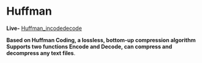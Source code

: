 # Huffman

**Live-** [Huffman_incodedecode](https://huffmanincdecode.netlify.app/)

**Based on Huffman Coding, a lossless, bottom-up compression algorithm Supports two functions Encode and Decode, can compress and
decompress any text files**.
